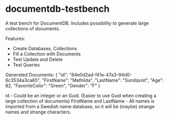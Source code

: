 documentdb-testbench
====================

A test bench for DocumentDB. Includes possibility to generate large collections of documents.

Features:
* Create Databases, Collections
* Fill a Collection with Documents
* Test Update and Delete
* Test Queries

Generated Documents:
    {
        "id": "84e0d2ad-f41e-47a3-94d0-6c3534a3ca65",
        "FirstName": "Mathilda",
        "LastName": "Sundqvist",
        "Age": 82,
        "FavoriteColor": "Green",
        "Gender": "F"
    }

id - Could be an integer or an Guid. (Easier to use Guid when creating a large collection of documents)
FirstName and LastName - All names is imported from a Swedish name database, so it will be (maybe) strange names and strange characters.




